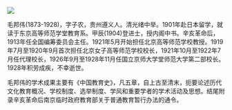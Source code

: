 ![](https://s2.loli.net/2022/08/12/y59YDxMEgpctKWZ.png)

毛邦伟(1873-1928)，字子农，贵州遵义人。清光绪中举。1901年赴日本留学，就读于东京高等师范学堂教育系。甲辰(1904)登进士，授内阁中书。辛亥革命后，1913年任全国编筹委员会主任。1921年5月开始担任北京高等师范学校教授。1919年7月至1920年9月首次担任北京女子高等师范学校校长，1921年10月至1922年7月任代理校长，1926年9月至1928年11月任国立京师大学堂师范大学第二部校长。1928年积劳成疾，不幸逝世。

毛邦伟的学术成果主要有《中国教育史》，凡五章，自上古至清末，扼要论述历代文化教育概况、学校制度、选举制度、学风和重要学者的学术活动及思想。结尾附录辛亥革命后南京临时政府教育部关于普通教育暂行办法的通令。
